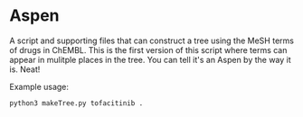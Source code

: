 # Aspen
A script and supporting files that can construct a tree using the MeSH terms of drugs in ChEMBL. This is the first version of this script where terms can appear in mulitple places in the tree. You can tell it's an Aspen by the way it is. Neat!

Example usage:
```
python3 makeTree.py tofacitinib .
```